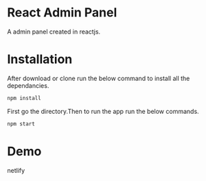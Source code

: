 # React Admin Panel
A admin panel created in reactjs.

# Installation

After download or clone run the below command to  install all the dependancies.

```bash
npm install
```
First go the directory.Then to run the app run the below commands.

```bash
npm start
```
# Demo

netlify